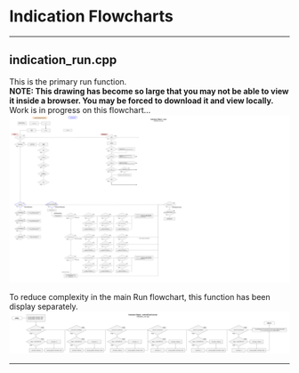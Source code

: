 # Indication Flowcharts

___
## indication_run.cpp
This is the primary run function.  
**NOTE: This drawing has become so large that you may not be able to view it inside a browser. You may be forced to download it and view locally.**  
Work is in progress on this flowchart...
![Indication Flowchart Run](./drawings/ind_flowchart_run.svg)  

To reduce complexity in the main Run flowchart, this function has been display separately.
![Indication Flowchart setAndClearColors](./drawings/ind_flowchart_setAndClearColors.svg)  
___  